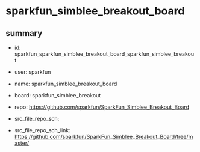# sparkfun_simblee_breakout_board
 
## summary 
* id: sparkfun_sparkfun_simblee_breakout_board_sparkfun_simblee_breakout
* user: sparkfun
* name: sparkfun_simblee_breakout_board
* board: sparkfun_simblee_breakout
* repo: https://github.com/sparkfun/SparkFun_Simblee_Breakout_Board



* src_file_repo_sch: 
* src_file_repo_sch_link: https://github.com/sparkfun/SparkFun_Simblee_Breakout_Board/tree/master/




